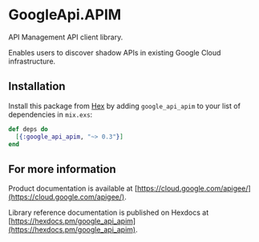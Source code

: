 # GoogleApi.APIM

API Management API client library.

Enables users to discover shadow APIs in existing Google Cloud infrastructure.

## Installation

Install this package from [Hex](https://hex.pm) by adding
`google_api_apim` to your list of dependencies in `mix.exs`:

```elixir
def deps do
  [{:google_api_apim, "~> 0.3"}]
end
```

## For more information

Product documentation is available at [https://cloud.google.com/apigee/](https://cloud.google.com/apigee/).

Library reference documentation is published on Hexdocs at
[https://hexdocs.pm/google_api_apim](https://hexdocs.pm/google_api_apim).
